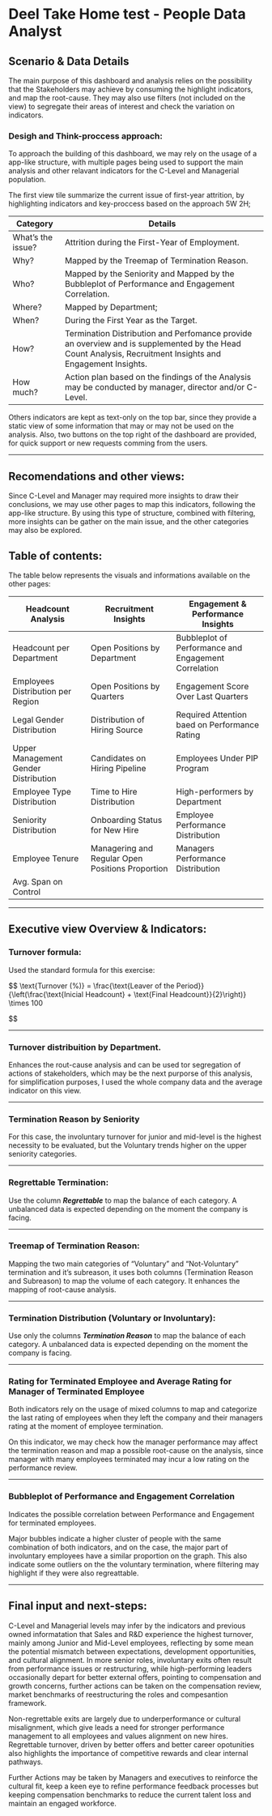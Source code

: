# Deel Take Home test - People Data Analyst

## **Scenario & Data Details**

The main purpose of this dashboard and analysis relies on the possibility that the Stakeholders may achieve by consuming the highlight indicators, and map the root-cause. They may also use filters (not included on the view) to segregate their areas of interest and check the variation on indicators.

### Desigh and Think-proccess approach:

To approach the building of this dashboard, we may rely on the usage of a app-like structure, with multiple pages being used to support the main analysis and other relavant indicators for the C-Level and Managerial population.

The first view tile summarize the current issue of first-year attrition, by highlighting indicators and key-proccess based on the approach 5W 2H;

| Category | Details |
| --- | --- |
| What’s the issue? | Attrition during the First-Year of Employment. |
| Why? | Mapped by the Treemap of Termination Reason. |
| Who? | Mapped by the Seniority and Mapped by the Bubbleplot of Performance and Engagement Correlation. |
| Where? | Mapped by Department; |
| When? | During the First Year as the Target. |
| How? | Termination Distribution and Perfomance provide an overview and is supplemented by the Head Count Analysis, Recruitment Insights and Engagement Insights. |
| How much? | Action plan based on the findings of the Analysis may be conducted by manager, director and/or C-Level. |

Others indicators are kept as text-only on the top bar, since they provide a static view of some information that may or may not be used on the analysis. Also, two buttons on the top right of the dashboard are provided, for quick support or new requests comming from the users. 

---

## Recomendations and other views:

Since C-Level and Manager may required more insights to draw their conclusions, we may use other pages to map this indicators, following the app-like structure. By using this type of structure, combined with filtering, more insights can be gather on the main issue, and the other categories may also be explored.

## Table of contents:

The table below represents the visuals and informations available on the other pages: 

| **Headcount Analysis** | **Recruitment Insights** | **Engagement & Performance Insights** |
| --- | --- | --- |
| Headcount per Department | Open Positions by Department | Bubbleplot of Performance and Engagement Correlation |
| Employees Distribution per Region | Open Positions by Quarters | Engagement Score Over Last Quarters  |
| Legal Gender Distribution | Distribution of Hiring Source | Required Attention baed on Performance Rating |
| Upper Management Gender Distribution | Candidates on Hiring Pipeline | Employees Under PIP Program |
| Employee Type Distribution | Time to Hire Distribution | High-performers by Department |
| Seniority Distribution | Onboarding Status for New Hire | Employee Performance Distribution |
| Employee Tenure | Managering and Regular Open Positions Proportion | Managers Performance Distribution |
| Avg. Span on Control |  |   |

---

## Executive view Overview & Indicators:

### Turnover formula:

Used the standard formula for this exercise:

$$
\text{Turnover (\%)} = 
\frac{\text{Leaver of the Period}}{\left(\frac{\text{Inicial Headcount} + \text{Final Headcount}}{2}\right)} 
\times 100

$$

---

### Turnover distribuition by Department.

Enhances the rout-cause analysis and can be used tor segregation of actions of stakeholders, which may be the next purporse of this analysis, for simplification purposes, I used  the whole company data and the average indicator on this view.  

---

### Termination Reason by Seniority

 For this case, the involuntary turnover for junior and mid-level is the highest necessity to be evaluated, but the Voluntary trends higher on the upper seniority categories.

---

### Regrettable Termination:

Use the column ***Regrettable*** to map the balance of each category. A unbalanced data is expected depending on the moment the company is facing.

---

### Treemap of Termination Reason:

Mapping the two main categories of “Voluntary” and “Not-Voluntary” termination and it’s subreason, it uses both columns (Termination Reason and Subreason) to map the volume of each category. It enhances the mapping of root-cause analysis. 

---

### Termination Distribution (Voluntary or Involuntary):

Use only the columns ***Termination Reason*** to map the balance of each category. A unbalanced data is expected depending on the moment the company is facing.

---

### Rating for Terminated Employee and Average Rating for Manager of Terminated Employee

Both indicators rely on the usage of mixed columns to map and categorize the last rating of employees when they left the company and their managers rating at the moment of employee termination.

On this indicator, we may check how the manager performance may affect the termination reason and map a possible root-cause on the analysis, since manager with many employees terminated may incur a low rating on the performance review.

---

### Bubbleplot of Performance and Engagement Correlation

Indicates the possible correlation between Performance and Engagement for terminated employees.

Major bubbles indicate a higher cluster of people with the same combination of both indicators, and on the case, the major part of involuntary employees have a similar proportion on the graph. This also indicate some outliers on the the voluntary termination, where filtering may highlight if they were also regreattable.

---

## Final input and next-steps:

C-Level and Managerial levels may infer by the indicators and previous owned informatation that Sales and R&D experience the highest turnover, mainly among Junior and Mid-Level employees, reflecting by some mean the potential mismatch between expectations, development opportunities, and cultural alignment. In more senior roles, involuntary exits often result from performance issues or restructuring, while high-performing leaders occasionally depart for better external offers, pointing to compensation and growth concerns, further actions can be taken on the compensation review, market benchmarks of reestructuring the roles and compesantion framework.

Non-regrettable exits are largely due to underperformance or cultural misalignment, which give leads a need for stronger performance management to all employees and values alignment on new hires. Regrettable turnover, driven by better offers and better career opotunities also highlights the importance of competitive rewards and clear internal pathways. 

Further Actions may be taken by Managers and executives to reinforce the cultural fit, keep a keen eye to refine performance feedback processes but keeping compensation benchmarks to reduce the current talent loss and maintain an engaged workforce.
